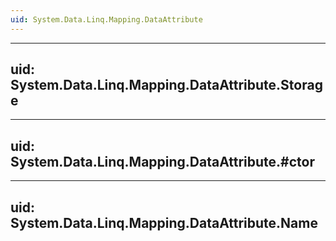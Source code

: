 ```yaml
---
uid: System.Data.Linq.Mapping.DataAttribute
---
```


---
uid: System.Data.Linq.Mapping.DataAttribute.Storage
---

---
uid: System.Data.Linq.Mapping.DataAttribute.#ctor
---

---
uid: System.Data.Linq.Mapping.DataAttribute.Name
---
